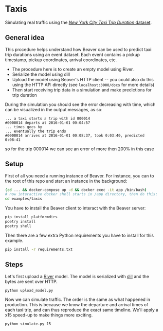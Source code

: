 # Taxis

Simulating real traffic using the [*New York City Taxi Trip Duration* dataset](https://www.kaggle.com/c/nyc-taxi-trip-duration).

## General idea

This procedure helps understand how Beaver can be used to predict taxi trip durations using an event dataset. Each event contains a pickup timestamp, pickup coordinates, arrival coordinates, etc.

* The procedure here is to create an empty model using River.
* Serialize the model using dill
* Upload the model using Beaver's HTTP client -- you could also do this using the HTTP API directly (see `localhost:3000/docs` for more details)
* Then start receiving trip data in a simulation and make predictions for trip duration

During the simulation you should see the error decreasing with time, which can be visualized in the output messages, as so:

```
... a taxi starts a trip with id 000014
#0000014 departs at 2016-01-01 00:04:57
... times goes by
... eventually the trip ends
#0000014 arrives at 2016-01-01 00:08:37, took 0:03:40, predicted 0:08:41
```

so for the trip 000014 we can see an error of more then 200% in this case

## Setup

First of all you need a running instance of Beaver. For instance, you can to the root of this repo and start an instance in the background:

```sh
(cd ... && docker-compose up -d && docker exec -it app /bin/bash)
# now interactive docker shell starts in /app directory, then do this:
cd examples/taxis
```

You have to install the Beaver client to interact with the Beaver server:

```sh
pip install platformdirs
poetry install
poetry shell
```

Then there are a few extra Python requirements you have to install for this example.

```sh
pip install -r requirements.txt
```

## Steps

Let's first upload a [River](https://github.com/online-ml/river) model. The model is serialized with [dill](https://github.com/uqfoundation/dill) and the bytes are sent over HTTP.

```sh
python upload_model.py
```

Now we can simulate traffic. The order is the same as what happened in production. This is because we know the departure and arrival times of each taxi trip, and can thus reproduce the exact same timeline. We'll apply a x15 speed-up to make things more exciting.

```sh
python simulate.py 15
```
